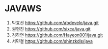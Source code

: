 # JAVAWS

1. 박효선 https://github.com/abdevelo/java.git 
2. 권현진 https://github.com/sixca/java.git
3. 김하연 https://github.com/Hayeon001/java.git
4. 서민철 https://github.com/shinzkdls/java
